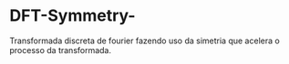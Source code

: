 # DFT-Symmetry-
Transformada discreta de fourier fazendo uso da simetria que acelera o processo da transformada.
